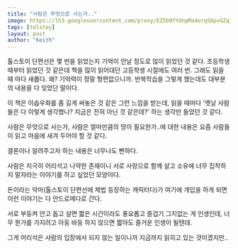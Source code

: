 ```yaml
---
title: "사람은 무엇으로 사는가.."
image: https://lh3.googleusercontent.com/proxy/EZ5b9YYdnpMa4orqS6pvGZq7BTnMASWn6MXeYcl5IogLVagOJQm7qFCHS6EqBkFOktLfh4KMtK033n7Iidl3ZX5Y4slfNNzUo4dqK_NJ9-xesa3nhXK32AqdWU2w5ySZVhFdN_104bji5raxkQ
tags: [tolstoy]
layout: post
author: "Keith"
---
```


톨스토이 단편선은 몇 번을 읽었는지 기억이 안날 정도로 많이 읽었던 것 같다. 초등학생때부터 읽었던 것 같은데 책을 많이 읽어대던 고등학생 시절에도 여러 번. 그래도 읽을 때 마다 새롭다. 왜? 기억력이 정말 형편없으니까. 반복학습을 그렇게 했는데도 대부분의 내용을 다 잊었단 말이다.

이 책은 이솝우화를 좀 길게 써놓은 것 같은 그런 느낌을 받는데, 읽을 때마다 '옛날 사람들은 다 이렇게 생각했나? 지금은 전혀 아닌 것 같은데?' 하는 생각만 들었던 것 같다. 

사람은 무엇으로 사는가, 사람은 얼마만큼의 땅이 필요한가..에 대한 내용은 요즘 사람들이 읽고 마음에 새겨 두어야 할 것 같다.

결론이나 알려주고자 하는 내용은 너무나도 뻔하다. 

사람은 지극히 어리석고 나약한 존재이니 서로 사랑으로 함께 살고 소유에 너무 집착하지 말자라는 이야기를 하고 싶었던 모양이다. 

돈이라는 악마(톨스토이 단편선에 제법 등장하는 캐릭터다)가 여기에 개입을 하게 되면 이런 이야기는 다 안드로메다로 간다.

서로 부둥켜 안고 돕고 살면 짧은 시간이라도 풍요롭고 즐겁기 그지없는 게 인생인데, 너무 뭔가를 가지려고 아둥 바둥 하지 않으면 짧아도 즐거운 인생이 될텐데. 

그게 어리석은 사람의 입장에서 되지 않는 일이니까 지금까지 읽히고 있는 것이겠지만..